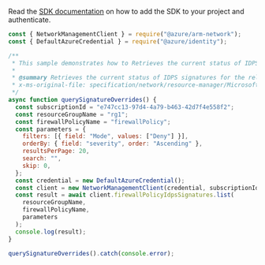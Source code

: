Read the [SDK documentation](https://github.com/Azure/azure-sdk-for-js/blob/%40azure%2Farm-network_28.0.0/sdk/network/arm-network/README.md) on how to add the SDK to your project and authenticate.

```javascript
const { NetworkManagementClient } = require("@azure/arm-network");
const { DefaultAzureCredential } = require("@azure/identity");

/**
 * This sample demonstrates how to Retrieves the current status of IDPS signatures for the relevant policy
 *
 * @summary Retrieves the current status of IDPS signatures for the relevant policy
 * x-ms-original-file: specification/network/resource-manager/Microsoft.Network/stable/2021-08-01/examples/FirewallPolicyQuerySignatureOverrides.json
 */
async function querySignatureOverrides() {
  const subscriptionId = "e747cc13-97d4-4a79-b463-42d7f4e558f2";
  const resourceGroupName = "rg1";
  const firewallPolicyName = "firewallPolicy";
  const parameters = {
    filters: [{ field: "Mode", values: ["Deny"] }],
    orderBy: { field: "severity", order: "Ascending" },
    resultsPerPage: 20,
    search: "",
    skip: 0,
  };
  const credential = new DefaultAzureCredential();
  const client = new NetworkManagementClient(credential, subscriptionId);
  const result = await client.firewallPolicyIdpsSignatures.list(
    resourceGroupName,
    firewallPolicyName,
    parameters
  );
  console.log(result);
}

querySignatureOverrides().catch(console.error);
```
